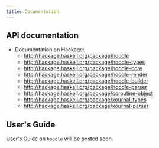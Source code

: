 ```yaml
---
title: Documentation
---
```



API documentation
-----------------

- Documentation on Hackage: 
    - <http://hackage.haskell.org/package/hoodle>
    - <http://hackage.haskell.org/package/hoodle-types> 
    - <http://hackage.haskell.org/package/hoodle-core>
    - <http://hackage.haskell.org/package/hoodle-render>
    - <http://hackage.haskell.org/package/hoodle-builder>
    - <http://hackage.haskell.org/package/hoodle-parser>
    - <http://hackage.haskell.org/package/coroutine-object>
    - <http://hackage.haskell.org/package/xournal-types>
    - <http://hackage.haskell.org/package/xournal-parser>

User's Guide
------------

User's Guide on <code>hoodle</code> will be posted soon. 
 
